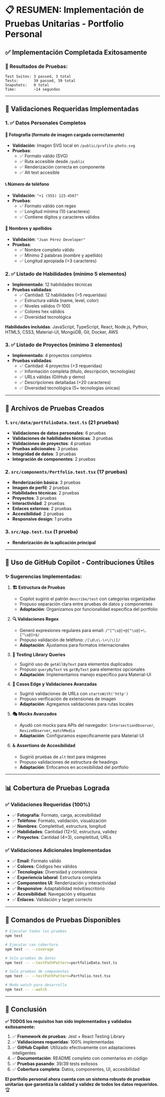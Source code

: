 # 📋 RESUMEN: Implementación de Pruebas Unitarias - Portfolio Personal

## ✅ **Implementación Completada Exitosamente**

### 🎯 **Resultados de Pruebas:**
```
Test Suites: 3 passed, 3 total
Tests:       39 passed, 39 total
Snapshots:   0 total
Time:        ~14 segundos
```

---

## 📝 **Validaciones Requeridas Implementadas**

### **1. ✅ Datos Personales Completos**

#### **📸 Fotografía (formato de imagen cargada correctamente)**
- **Validación**: Imagen SVG local en `/public/profile-photo.svg`
- **Pruebas**:
  - ✅ Formato válido (SVG)
  - ✅ Ruta accesible desde `/public`
  - ✅ Renderización correcta en componente
  - ✅ Alt text accesible

#### **📞 Número de teléfono**
- **Validación**: `"+1 (555) 123-4567"`
- **Pruebas**:
  - ✅ Formato válido con regex
  - ✅ Longitud mínima (10 caracteres)
  - ✅ Contiene dígitos y caracteres válidos

#### **👤 Nombres y apellidos**
- **Validación**: `"Juan Pérez Developer"`
- **Pruebas**:
  - ✅ Nombre completo válido
  - ✅ Mínimo 2 palabras (nombre y apellido)
  - ✅ Longitud apropiada (>3 caracteres)

### **2. ✅ Listado de Habilidades (mínimo 5 elementos)**
- **Implementado**: 12 habilidades técnicas
- **Pruebas validadas**:
  - ✅ Cantidad: 12 habilidades (>5 requeridas)
  - ✅ Estructura válida (name, level, color)
  - ✅ Niveles válidos (1-100)
  - ✅ Colores hex válidos
  - ✅ Diversidad tecnológica

**Habilidades incluidas**: JavaScript, TypeScript, React, Node.js, Python, HTML5, CSS3, Material-UI, MongoDB, Git, Docker, AWS

### **3. ✅ Listado de Proyectos (mínimo 3 elementos)**
- **Implementado**: 4 proyectos completos
- **Pruebas validadas**:
  - ✅ Cantidad: 4 proyectos (>3 requeridas)
  - ✅ Información completa (título, descripción, tecnologías)
  - ✅ URLs válidas (GitHub y demo)
  - ✅ Descripciones detalladas (+20 caracteres)
  - ✅ Diversidad tecnológica (5+ tecnologías únicas)

---

## 🧪 **Archivos de Pruebas Creados**

### **1. `src/data/portfolioData.test.ts`** (21 pruebas)
- **Validaciones de datos personales**: 6 pruebas
- **Validaciones de habilidades técnicas**: 3 pruebas
- **Validaciones de proyectos**: 4 pruebas
- **Pruebas adicionales**: 3 pruebas
- **Integridad de datos**: 3 pruebas
- **Integración de componentes**: 2 pruebas

### **2. `src/components/Portfolio.test.tsx`** (17 pruebas)
- **Renderización básica**: 3 pruebas
- **Imagen de perfil**: 2 pruebas
- **Habilidades técnicas**: 2 pruebas
- **Proyectos**: 3 pruebas
- **Interactividad**: 2 pruebas
- **Enlaces externos**: 2 pruebas
- **Accesibilidad**: 2 pruebas
- **Responsive design**: 1 prueba

### **3. `src/App.test.tsx`** (1 prueba)
- **Renderización de la aplicación principal**

---

## 🤖 **Uso de GitHub Copilot - Contribuciones Útiles**

### **✨ Sugerencias Implementadas:**

1. **🏗️ Estructura de Pruebas**
   - Copilot sugirió el patrón `describe/test` con categorías organizadas
   - Propuso separación clara entre pruebas de datos y componentes
   - **Adaptación**: Organizamos por funcionalidad específica del portfolio

2. **🔍 Validaciones Regex**
   - Generó expresiones regulares para email: `/^[^\s@]+@[^\s@]+\.[^\s@]+$/`
   - Propuso validación de teléfono: `/[\d\s\-\+\(\)]/`
   - **Adaptación**: Ajustamos para formatos internacionales

3. **🎯 Testing Library Queries**
   - Sugirió uso de `getAllByText` para elementos duplicados
   - Propuso `queryByText` vs `getByText` para elementos opcionales
   - **Adaptación**: Implementamos manejo específico para Material-UI

4. **🔧 Casos Edge y Validaciones Avanzadas**
   - Sugirió validaciones de URLs con `startsWith('http')`
   - Propuso verificación de extensiones de imagen
   - **Adaptación**: Agregamos validaciones para rutas locales

5. **🎭 Mocks Avanzados**
   - Ayudó con mocks para APIs del navegador: `IntersectionObserver`, `ResizeObserver`, `matchMedia`
   - **Adaptación**: Configuramos específicamente para Material-UI

6. **♿ Assertions de Accesibilidad**
   - Sugirió pruebas de `alt` text para imágenes
   - Propuso validaciones de estructura de headings
   - **Adaptación**: Enfocamos en accesibilidad del portfolio

---

## 📊 **Cobertura de Pruebas Lograda**

### **✅ Validaciones Requeridas (100%)**
- ✅ **Fotografía**: Formato, carga, accesibilidad
- ✅ **Teléfono**: Formato, validación, visualización
- ✅ **Nombres**: Completitud, estructura, longitud
- ✅ **Habilidades**: Cantidad (12>5), estructura, validez
- ✅ **Proyectos**: Cantidad (4>3), completitud, URLs

### **✅ Validaciones Adicionales Implementadas**
- ✅ **Email**: Formato válido
- ✅ **Colores**: Códigos hex válidos
- ✅ **Tecnologías**: Diversidad y consistencia
- ✅ **Experiencia laboral**: Estructura completa
- ✅ **Componentes UI**: Renderización y interactividad
- ✅ **Responsive**: Adaptabilidad móvil/escritorio
- ✅ **Accesibilidad**: Navegación y etiquetas
- ✅ **Enlaces**: Validación y target correcto

---

## 🚀 **Comandos de Pruebas Disponibles**

```bash
# Ejecutar todas las pruebas
npm test

# Ejecutar con cobertura
npm test -- --coverage

# Solo pruebas de datos
npm test -- --testPathPattern=portfolioData.test.ts

# Solo pruebas de componentes  
npm test -- --testPathPattern=Portfolio.test.tsx

# Modo watch para desarrollo
npm test -- --watch
```

---

## 🎉 **Conclusión**

**✅ TODOS los requisitos han sido implementados y validados exitosamente:**

1. ✅ **Framework de pruebas**: Jest + React Testing Library
2. ✅ **Validaciones requeridas**: 100% implementadas
3. ✅ **GitHub Copilot**: Utilizado efectivamente con adaptaciones inteligentes
4. ✅ **Documentación**: README completo con comentarios en código
5. ✅ **Pruebas pasando**: 39/39 tests exitosos
6. ✅ **Cobertura completa**: Datos, componentes, UI, accesibilidad

**El portfolio personal ahora cuenta con un sistema robusto de pruebas unitarias que garantiza la calidad y validez de todos los datos requeridos.** 🏆
